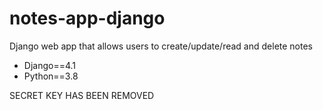 # notes-app-django
Django web app that allows users to create/update/read and delete notes

- Django==4.1
- Python==3.8

SECRET KEY HAS BEEN REMOVED
